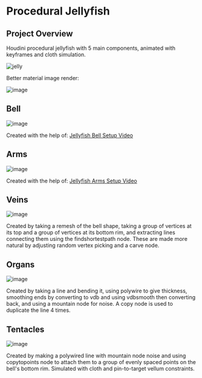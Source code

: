 # Procedural Jellyfish

## Project Overview

Houdini procedural jellyfish with 5 main components, animated with keyframes and cloth simulation.

![jelly](https://github.com/wc41/hw02-jellyfish/assets/97757188/27802cc2-00cd-4018-bd94-2a4c85ceec68)

Better material image render:

![image](https://github.com/wc41/hw02-jellyfish/assets/97757188/bb30fabc-7178-43b6-bb98-4316f9777eb4)


## Bell

![image](https://github.com/wc41/hw02-jellyfish/assets/97757188/0fbac468-1200-4ad7-a607-04f4566b3a33)

Created with the help of: [Jellyfish Bell Setup Video](https://www.youtube.com/watch?v=J3X8BB0yNRE)

## Arms

![image](https://github.com/wc41/hw02-jellyfish/assets/97757188/aed02768-5f5c-4d56-858d-4e1963267890)

Created with the help of: [Jellyfish Arms Setup Video](https://www.youtube.com/watch?v=A_oNXqx8XH4)

## Veins

![image](https://github.com/wc41/hw02-jellyfish/assets/97757188/9eb378ed-96ce-48e3-8d20-86dfba8c09a1)

Created by taking a remesh of the bell shape, taking a group of vertices at its top and a group of vertices at its bottom rim, and extracting lines connecting them using the findshortestpath node. These are made more natural by adjusting random vertex picking and a carve node.

## Organs

![image](https://github.com/wc41/hw02-jellyfish/assets/97757188/d670719c-15ca-48db-80f0-2434e5bde11f)

Created by taking a line and bending it, using polywire to give thickness, smoothing ends by converting to vdb and using vdbsmooth then converting back, and using a mountain node for noise. A copy node is used to duplicate the line 4 times.


## Tentacles

![image](https://github.com/wc41/hw02-jellyfish/assets/97757188/448ad411-fa34-416a-a6ba-5f982df60a54)

Created by making a polywired line with mountain node noise and using copytopoints node to attach them to a group of evenly spaced points on the bell's bottom rim. Simulated with cloth and pin-to-target vellum constraints.
